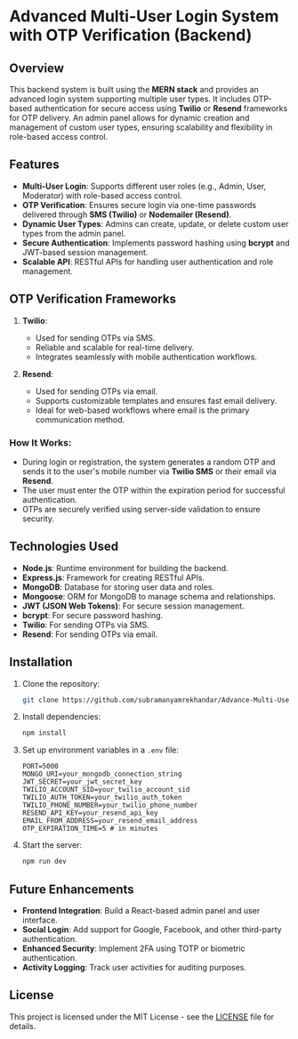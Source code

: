 # Advanced Multi-User Login System with OTP Verification (Backend)

## Overview
This backend system is built using the **MERN stack** and provides an advanced login system supporting multiple user types. It includes OTP-based authentication for secure access using **Twilio** or **Resend** frameworks for OTP delivery. An admin panel allows for dynamic creation and management of custom user types, ensuring scalability and flexibility in role-based access control.

## Features
- **Multi-User Login**: Supports different user roles (e.g., Admin, User, Moderator) with role-based access control.
- **OTP Verification**: Ensures secure login via one-time passwords delivered through **SMS (Twilio)** or **Nodemailer (Resend)**.
- **Dynamic User Types**: Admins can create, update, or delete custom user types from the admin panel.
- **Secure Authentication**: Implements password hashing using **bcrypt** and JWT-based session management.
- **Scalable API**: RESTful APIs for handling user authentication and role management.

## OTP Verification Frameworks
1. **Twilio**:  
   - Used for sending OTPs via SMS.  
   - Reliable and scalable for real-time delivery.  
   - Integrates seamlessly with mobile authentication workflows.

2. **Resend**:  
   - Used for sending OTPs via email.  
   - Supports customizable templates and ensures fast email delivery.  
   - Ideal for web-based workflows where email is the primary communication method.

### How It Works:
- During login or registration, the system generates a random OTP and sends it to the user's mobile number via **Twilio SMS** or their email via **Resend**.  
- The user must enter the OTP within the expiration period for successful authentication.  
- OTPs are securely verified using server-side validation to ensure security.

## Technologies Used
- **Node.js**: Runtime environment for building the backend.
- **Express.js**: Framework for creating RESTful APIs.
- **MongoDB**: Database for storing user data and roles.
- **Mongoose**: ORM for MongoDB to manage schema and relationships.
- **JWT (JSON Web Tokens)**: For secure session management.
- **bcrypt**: For secure password hashing.
- **Twilio**: For sending OTPs via SMS.
- **Resend**: For sending OTPs via email.


## Installation

1. Clone the repository:
    ```bash
    git clone https://github.com/subramanyamrekhandar/Advance-Multi-UserType-Login-with-OTP-Verification.git
    
    ```

2. Install dependencies:
    ```bash
    npm install
    ```

3. Set up environment variables in a `.env` file:
    ```env
    PORT=5000
    MONGO_URI=your_mongodb_connection_string
    JWT_SECRET=your_jwt_secret_key
    TWILIO_ACCOUNT_SID=your_twilio_account_sid
    TWILIO_AUTH_TOKEN=your_twilio_auth_token
    TWILIO_PHONE_NUMBER=your_twilio_phone_number
    RESEND_API_KEY=your_resend_api_key
    EMAIL_FROM_ADDRESS=your_resend_email_address
    OTP_EXPIRATION_TIME=5 # in minutes
    ```

4. Start the server:
    ```bash
    npm run dev
    ```

## Future Enhancements
- **Frontend Integration**: Build a React-based admin panel and user interface.
- **Social Login**: Add support for Google, Facebook, and other third-party authentication.
- **Enhanced Security**: Implement 2FA using TOTP or biometric authentication.
- **Activity Logging**: Track user activities for auditing purposes.

## License
This project is licensed under the MIT License - see the [LICENSE](LICENSE) file for details.
